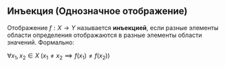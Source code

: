 ## Инъекция (Однозначное отображение)

Отображение $f: X \to Y$ называется **инъекцией**, если разные элементы области определения отображаются в разные элементы области значений. Формально:

$\forall x_1, x_2 \in X \; (x_1 \ne x_2 \implies f(x_1) \ne f(x_2))$


